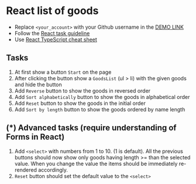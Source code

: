 # React list of goods
- Replace `<your_account>` with your Github username in the [DEMO LINK](https://Oleksandr-Zhitenko.github.io/react_list-of-goods/)
- Follow the [React task guideline](https://github.com/mate-academy/react_task-guideline#react-tasks-guideline)
- Use [React TypeScript cheat sheet](https://mate-academy.github.io/fe-program/js/extra/react-typescript)

## Tasks
1. At first show a button `Start` on the page
1. After clicking the button show a `GoodsList` (ul > li) with the given goods and hide the button
1. Add `Reverse` button to show the goods in reversed order
1. Add `Sort alphabetically` button to show the goods in alphabetical order
1. Add `Reset` button to show the goods in the initial order
1. Add `Sort by length` button to show the goods ordered by name length

## (*) Advanced tasks (require understanding of Forms in React)
1. Add `<select>` with numbers from 1 to 10. (1 is default). All the previous buttons
  should now show only goods having length >= than the selected value. When you change the
  value the items should be immediately re-rendered accordingly.
1. `Reset` button should set the default value to the `<select>`
